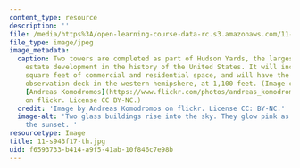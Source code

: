 ```yaml
---
content_type: resource
description: ''
file: /media/https%3A/open-learning-course-data-rc.s3.amazonaws.com/11-s943-development-planning-and-implementation-the-dialectic-of-theory-and-practice-fall-2017/f6593733b414a9f541ab10f846c7e98b_11-s943f17-th.jpg
file_type: image/jpeg
image_metadata:
  caption: Two towers are completed as part of Hudson Yards, the largest private real
    estate development in the history of the United States. It will include 18 million
    square feet of commercial and residential space, and will have the highest outdoor
    observation deck in the western hemipshere, at 1,100 feet. (Image courtesy of
    [Andreas Komodromos](https://www.flickr.com/photos/andreas_komodromos/26892081679/in/photolist-GYmWYF-KhbUZf-25SCsuk-nV9E2D-83zBnw-rnM1Wh-mmyiXU-Eh6yEg-7iuWGY-Gk7KWR-HmzPaA-9AGKr8-jUr7ou-bLFGoM-J9nzsW-Jdi3a8-CeWwCy-9FGk2L-ehNsHV-49z3Pz-F3Go7t-H8EZNg-GEapmE-CwDP1Z-ZbTTPC-hiykqU-21dTpiC-e7nKJB-9FGiME-23xGxbg-21u7jYj-aBmVCV-6yfVj1-A6yiA6-G6opX2-r3JBci-qVRR3S-oYVsd1-VnGMpk-dNJDGf-sgnWPz-Vot176-oXPTkJ-Un5xnj-UkypzJ-HjZYH8-RS5GyQ-68XWoE-a9RAnF-6ccWTP)
    on flickr. License CC BY-NC.)
  credit: 'Image by Andreas Komodromos on flickr. License CC: BY-NC.'
  image-alt: 'Two glass buildings rise into the sky. They glow pink as they reflect
    the sunset. '
resourcetype: Image
title: 11-s943f17-th.jpg
uid: f6593733-b414-a9f5-41ab-10f846c7e98b
---
```

